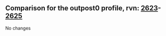 ## Comparison for the outpost0 profile, rvn: [2623](https://github.com/PRO100KatYT/FortniteProfileRevisions/tree/main/profiles/outpost0/2623%20outpost0.json)-[2625](https://github.com/PRO100KatYT/FortniteProfileRevisions/tree/main/profiles/outpost0/2625%20outpost0.json)

No changes
